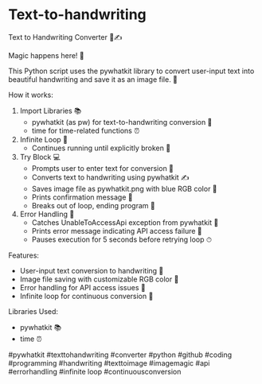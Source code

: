 # Text-to-handwriting

Text to Handwriting Converter 📝✍

Magic happens here! 🔮

This Python script uses the pywhatkit library to convert user-input text into beautiful handwriting and save it as an image file. 🎨

How it works:

1. Import Libraries 📚
    - pywhatkit (as pw) for text-to-handwriting conversion 📝
    - time for time-related functions ⏰
2. Infinite Loop 🔁
    - Continues running until explicitly broken 🔴
3. Try Block 💻
    - Prompts user to enter text for conversion 💬
    - Converts text to handwriting using pywhatkit ✍
    - Saves image file as pywhatkit.png with blue RGB color 🎨
    - Prints confirmation message 📣
    - Breaks out of loop, ending program 🛑
4. Error Handling 🚨
    - Catches UnableToAccessApi exception from pywhatkit 🤖
    - Prints error message indicating API access failure 📛
    - Pauses execution for 5 seconds before retrying loop ⏱

Features:

- User-input text conversion to handwriting 📝
- Image file saving with customizable RGB color 🎨
- Error handling for API access issues 🚨
- Infinite loop for continuous conversion 🔁

Libraries Used:

- pywhatkit 📚
- time ⏰

#pywhatkit #texttohandwriting #converter #python #github #coding #programming #handwriting #texttoimage #imagemagic #api #errorhandling #infinite loop #continuousconversion
